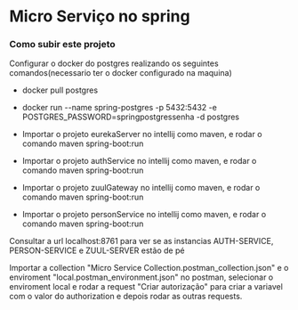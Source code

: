 # Micro Serviço no spring

### Como subir este projeto
Configurar o docker do postgres realizando os seguintes comandos(necessario ter o docker configurado na maquina)
* docker pull postgres
* docker run --name spring-postgres -p 5432:5432 -e POSTGRES_PASSWORD=springpostgressenha -d postgres

* Importar o projeto eurekaServer no intellij como maven, e rodar o comando maven spring-boot:run
* Importar o projeto authService no intellij como maven, e rodar o comando maven spring-boot:run
* Importar o projeto zuulGateway no intellij como maven, e rodar o comando maven spring-boot:run
* Importar o projeto personService no intellij como maven, e rodar o comando maven spring-boot:run

Consultar a url localhost:8761 para ver se as instancias AUTH-SERVICE, PERSON-SERVICE e ZUUL-SERVER	estão de pé

Importar a collection "Micro Service Collection.postman_collection.json" e o enviroment "local.postman_environment.json" no postman,
selecionar o enviroment local e rodar a request "Criar autorização" para criar a variavel com o valor do authorization e depois rodar as outras requests.

